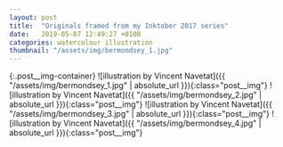 ```yaml
---
layout: post
title:  "Originals framed from my Inktober 2017 series"
date:   2019-05-07 12:49:27 +0100
categories: watercolour illustration
thumbnail: "/assets/img/bermondsey_1.jpg"
---
```

{:.post__img-container}
  ![illustration by Vincent Navetat]({{ "/assets/img/bermondsey_1.jpg" | absolute_url }}){:class="post__img"}
  ![illustration by Vincent Navetat]({{ "/assets/img/bermondsey_2.jpg" | absolute_url }}){:class="post__img"}
  ![illustration by Vincent Navetat]({{ "/assets/img/bermondsey_3.jpg" | absolute_url }}){:class="post__img"}
  ![illustration by Vincent Navetat]({{ "/assets/img/bermondsey_4.jpg" | absolute_url }}){:class="post__img"}
